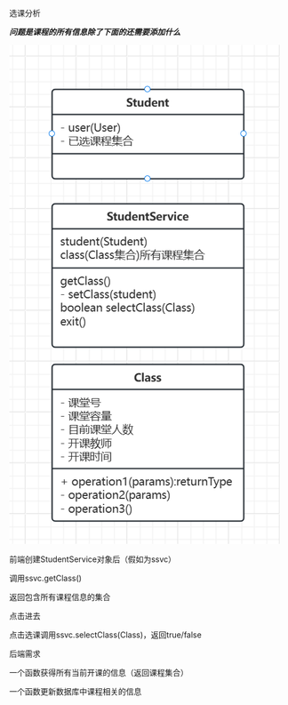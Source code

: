 选课分析

***问题是课程的所有信息除了下面的还需要添加什么***

![](./picures/2.png)

前端创建StudentService对象后（假如为ssvc）

调用ssvc.getClass()

返回包含所有课程信息的集合

点击进去

点击选课调用ssvc.selectClass(Class)，返回true/false

后端需求

一个函数获得所有当前开课的信息（返回课程集合）

一个函数更新数据库中课程相关的信息
